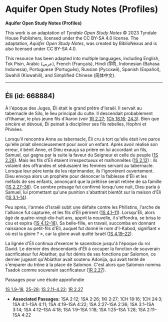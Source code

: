 # Aquifer Open Study Notes (Profiles)

**Aquifer Open Study Notes (Profiles)**

This work is an adaptation of *Tyndale Open Study Notes* © 2023 Tyndale House Publishers, licensed under the CC BY\-SA 4\.0 license. The adaptation, *Aquifer Open Study Notes*, was created by BiblioNexus and is also licensed under CC BY\-SA 4\.0\.

This resource has been adapted into multiple languages, including English, Tok Pisin, Arabic (عربي), French (Français), Hindi (हिंदी), Indonesian (Bahasa Indonesia), Portuguese (Português), Russian (Русский), Spanish (Español), Swahili (Kiswahili), and Simplified Chinese (简体中文).



--------------------------------

## Éli (id: 668884)

À l'époque des Juges, Éli était le grand prêtre d'Israël. Il servait au tabernacle de Silo, le lieu principal du culte. Il descendait probablement d'Ithamar, le plus jeune fils d'Aaron (voir [1R 2\.27](https://ref.ly/1Kgs2:27); [1Ch 18\.16](https://ref.ly/1Chr18:16); [24\.3](https://ref.ly/1Chr24:3)). Bien que sincère et dévoué, Éli peinait à discipliner ses fils rebelles, Hophni et Phinées.

Lorsqu'il rencontra Anne au tabernacle, Éli cru à tort qu'elle était ivre parce qu'elle priait silencieusement pour avoir un enfant. Après avoir réalisé son erreur, il bénit Anne, et Dieu exauça sa prière en lui accordant un fils, Samuel, qui gagna par la suite la faveur du Seigneur et celle du peuple ([1S 2\.26](https://ref.ly/1Sam2:26)). Mais les fils d'Éli étaient irrespectueux et malhonnêtes ([1S 2\.12](https://ref.ly/1Sam2:12)) : ils volaient des offrandes et séduisaient les femmes servant au tabernacle. Lorsque leur père tenta de les réprimander, ils l'ignorèrent ouvertement. Dieu envoya alors un prophète pour dénoncer la faiblesse d'Éli et les méfaits de ses enfants, annonçant que la prêtrise serait retirée de sa famille ([1S 2\.27–36](https://ref.ly/1Sam2:27-1Sam2:36)). Ce sombre présage fut confirmé lorsqu'une nuit, Dieu parla à Samuel, lui promettant qu'une punition s'abattrait bientôt sur la maison d'Éli ([1S 3\.1–14](https://ref.ly/1Sam3:1-1Sam3:14)).

Peu après, l'armée d'Israël subit une défaite contre les Philistins, l'arche de l'alliance fut capturée, et les fils d'Éli périrent ([1S 4\.1–11](https://ref.ly/1Sam4:1-1Sam4:11)). Lorsqu'Éli, alors âgé de quatre\-vingt\-dix\-huit ans, apprit la nouvelle, il s'effondra, se brisa le cou et expira ([1S 4\.12–18](https://ref.ly/1Sam4:12-1Sam4:18)). Sa belle\-fille, en travail, succomba en donnant naissance au petit\-fils d'Éli, auquel fut donné le nom d'I\-Kabod, signifiant « où est la gloire ? », car la gloire avait quitté Israël ([1S 4\.19–22](https://ref.ly/1Sam4:19-1Sam4:22)).

La lignée d'Éli continua d'exercer le sacerdoce jusqu'à l'époque du roi David. Le dernier des descendants d'Éli à occuper la fonction de souverain sacrificateur fut Abiathar, qui fut démis de ses fonctions par Salomon, ce dernier jugeant qu'Abiathar avait soutenu Adonija, qui avait tenté de s'emparer du trône à la place de Salomon. C'est alors que Salomon nomma Tsadok comme souverain sacrificateur ([1R 2\.27](https://ref.ly/1Kgs2:27)).

Passages pour une étude approfondie

[1S 1\.9–18](https://ref.ly/1Sam1:9-1Sam1:18), [25–28](https://ref.ly/1Sam1:25-1Sam1:28); [1S 2\.11–4\.22](https://ref.ly/1Sam2:11-1Sam4:22); [1R 2\.27](https://ref.ly/1Kgs2:27)

* **Associated Passages:** 1SA 2:12; 1SA 2:26; 1KI 2:27; 1CH 18:16; 1CH 24:3; 1SA 4:1–1SA 4:11; 1SA 4:19–1SA 4:22; 1SA 2:27–1SA 2:36; 1SA 3:1–1SA 3:14; 1SA 4:12–1SA 4:18; 1SA 1:9–1SA 1:18; 1SA 1:25–1SA 1:28; 1SA 2:11–1SA 4:22

